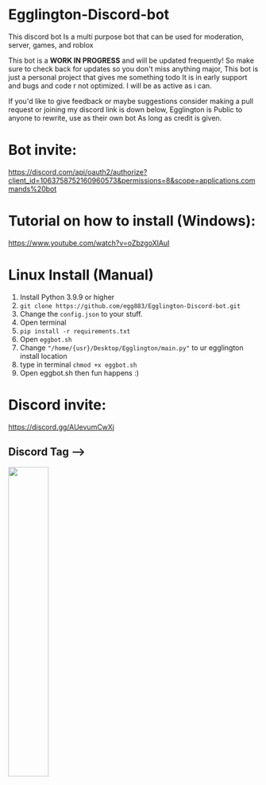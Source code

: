 # Egglington-Discord-bot
This discord bot Is a multi purpose bot that can be used for moderation, server, games, and roblox 

This bot is a **WORK IN PROGRESS** and will be updated frequently! So make sure to check back for updates so you don't miss anything major,
This bot is just a personal project that gives me something todo It is in early support and bugs and code r not optimized. I will be as active as i can.

If you'd like to give feedback or maybe suggestions consider making a pull request or joining my discord link is down below,
Egglington is Public to anyone to rewrite, use as their own bot As long as credit is given.


# Bot invite: 
https://discord.com/api/oauth2/authorize?client_id=1063758752160960573&permissions=8&scope=applications.commands%20bot

# Tutorial on how to install (Windows):
https://www.youtube.com/watch?v=oZbzgoXlAuI

# Linux Install (Manual)
1. Install Python 3.9.9 or higher
2. ```git clone https://github.com/egg883/Egglington-Discord-bot.git```
3. Change the ```config.json``` to your stuff.
4. Open terminal
5. ```pip install -r requirements.txt```
6. Open ```eggbot.sh```
7. Change ```"/home/{usr}/Desktop/Egglington/main.py"``` to ur egglington install location
8. type in terminal ```chmod +x eggbot.sh```
9. Open eggbot.sh then fun happens :)


# Discord invite:
 https://discord.gg/AUevumCwXj
 
<h2><strong> Discord Tag -->  </strong></h2>
<p align="left">
    <img width="40%" src="https://lanyard-profile-readme.vercel.app/api/184841558661529600" />
</p>

